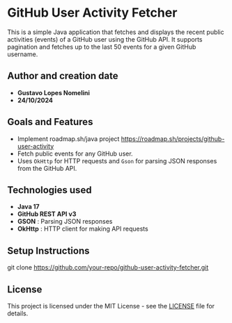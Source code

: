 # GitHub User Activity Fetcher

This is a simple Java application that fetches and displays the recent public activities (events) of a GitHub user using the GitHub API. It supports pagination and fetches up to the last 50 events for a given GitHub username.

## Author and creation date
- **Gustavo Lopes Nomelini**
- **24/10/2024**

## Goals and Features
- Implement roadmap.sh/java project https://roadmap.sh/projects/github-user-activity 
- Fetch public events for any GitHub user.
- Uses `OkHttp` for HTTP requests and `Gson` for parsing JSON responses from the GitHub API.

## Technologies used
- **Java 17**
- **GitHub REST API v3**
- **GSON** : Parsing JSON responses
- **OkHttp** : HTTP client for making API requests

## Setup Instructions
git clone https://github.com/your-repo/github-user-activity-fetcher.git

## License

This project is licensed under the MIT License - see the [LICENSE](LICENSE) file for details.





